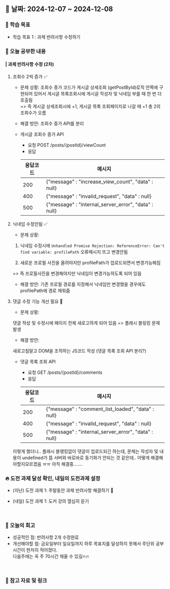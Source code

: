 ## 📅 날짜: 2024-12-07 ~ 2024-12-08


### 💬 학습 목표
- 학습 목표 1 : 과제 반려사항 수정하기

### 📒 오늘 공부한 내용
#### | 과제 반려사항 수정 (2차)

1. 조회수 2씩 증가 ✅

    - 문제 상황: 조회수 증가 코드가 게시글 상세조회 (getPostById)로직 안쪽에 구현되어 있어서 게시글 목록조회시에 게시글 작성자 및 닉네임 부를 때 한 번 더 호출됨 <br/>
    => 즉 게시글 상세조회시에 +1, 게시글 목록 조회페이지로 나갈 때 +1 총 2의 조회수가 오름
    
    - 해결 방안: 조회수 증가 API를 분리

    - 게시글 조회수 증가 API
        - 요청 POST /posts/{postId}/viewCount
        - 응답 

        | 응답코드 | 메시지 |
        | --- | --- |
        | 200 | {"message" : "increase_view_count", "data" : null} |
        | 400 | {"message" : "invalid_request", "data" : null} |
        | 500 | {"message" : "internal_server_error", "data" : null} |

2. 닉네임 수정안됨 ✅

    - 문제 상황: 

    1. 닉네임 수정시에 `Unhandled Promise Rejection: ReferenceError: Can't find variable: profilePath` 오류메시지 뜨고 변경안됨

    2. 새로운 프로필 사진을 올려야지만 profilePath가 업로드되면서 변경가능해짐

    => 즉 프로필사진을 변경해야지만 닉네임이 변경가능하도록 되어 있음
    
    - 해결 방안: 기존 프로필 경로를 지정해서 닉네임만 변경했을 경우에도 profilePath에 경로 채워줌


3. 댓글 수정 기능 개선 필요 🔺

    - 문제 상황:

    댓글 작성 및 수정시에 페이지 전체 새로고하게 되어 있음 => 플래시 블링킹 문제 발생

    - 해결 방안:

    새로고침말고 DOM을 조작하는 JS코드 작성 (댓글 목록 조회 API 분리?)

    - 댓글 목록 조회 API
        - 요청 GET /posts/{postId}/comments
        - 응답

        | 응답코드 | 메시지 |
        | --- | --- |
        | 200 | {"message" : "comment_list_loaded", "data" : null} |
        | 400 | {"message" : "invalid_request", "data" : null} |
        | 500 | {"message" : "internal_server_error", "data" : null} |

    이렇게 했더니.. 플래시 블랭킹없이 댓글이 업로드되긴 하는데, 문제는 작성자 및 내용이 undefined가 뜸
    서버와 바로바로 동기화가 안되는 것 같은데.. 어떻게 해결해야할지모르겠음 ㅠㅠ
    아직 해결중.......

### 🔥 도전 과제 달성 확인, 내일의 도전과제 설정
- (지난) 도전 과제 1: 주말동안 과제 반려사항 해결하기 🔺

- (내일) 도전 과제 1: 도커 강의 열심히 듣기

<br/>

### 💭 오늘의 회고 
- 성공적인 점: 반려사항 2개 수정완료
- 개선해야할 점: 금요일부터 일요일까지 하루 목표치를 달성하지 못해서 주단위 공부시간이 현저히 적어졌다. <br/> 다음주에는 꼭 주 70시간 채울 수 있길🔥🔥

<br/>

### 📁 참고 자료 및 링크
 